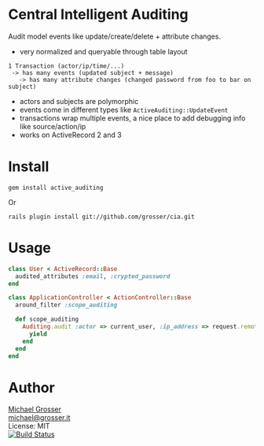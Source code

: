 # Central Intelligent Auditing

Audit model events like update/create/delete + attribute changes.<br/>
 - very normalized and queryable through table layout
```
1 Transaction (actor/ip/time/...)
 -> has many events (updated subject + message)
   -> has many attribute changes (changed password from foo to bar on subject)
```
 - actors and subjects are polymorphic
 - events come in different types like `ActiveAuditing::UpdateEvent`
 - transactions wrap multiple events, a nice place to add debugging info like source/action/ip
 - works on ActiveRecord 2 and 3

Install
=======
    gem install active_auditing
Or

    rails plugin install git://github.com/grosser/cia.git


Usage
=====

```Ruby
class User < ActiveRecord::Base
  audited_attributes :email, :crypted_password
end

class ApplicationController < ActionController::Base
  around_filter :scope_auditing

  def scope_auditing
    Auditing.audit :actor => current_user, :ip_address => request.remote_ip do
      yield
    end
  end
end


```


Author
======
[Michael Grosser](http://grosser.it)<br/>
michael@grosser.it<br/>
License: MIT<br/>
[![Build Status](https://secure.travis-ci.org/grosser/cia.png)](http://travis-ci.org/grosser/cia)
